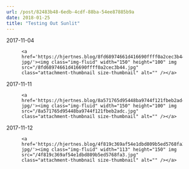 ```yaml
---
url: /post/82483b48-6edb-4cdf-88ba-54ee87885b9a
date: 2018-01-25
title: "Testing Out Sunlit"
---
```


2017-11-04



<div id='gallery-1' class='gallery galleryid-222 gallery-columns-3 gallery-size-thumbnail'>

  <figure class='gallery-item'> 

  

  <div class='gallery-icon landscape'>

    <a href='https://hjertnes.blog/8fd68974661d416690ffff0a2cec3b44-jpg/'><img class="img-fluid" width="150" height="100" img src="/8fd68974661d416690ffff0a2cec3b44.jpg" class="attachment-thumbnail size-thumbnail" alt="" /></a>

  </div></figure>

</div>



2017-11-11



<div id='gallery-2' class='gallery galleryid-222 gallery-columns-3 gallery-size-thumbnail'>

  <figure class='gallery-item'> 

  

  <div class='gallery-icon landscape'>

    <a href='https://hjertnes.blog/8a571765d95448ba9744f121fbeb2adc-jpg/'><img class="img-fluid" width="150" height="100" img src="/8a571765d95448ba9744f121fbeb2adc.jpg" class="attachment-thumbnail size-thumbnail" alt="" /></a>

  </div></figure>

</div>



2017-11-12



<div id='gallery-3' class='gallery galleryid-222 gallery-columns-3 gallery-size-thumbnail'>

  <figure class='gallery-item'> 

  

  <div class='gallery-icon portrait'>

    <a href='https://hjertnes.blog/4f819c369af54e1dbd809b5ed5768fa3-jpg/'><img class="img-fluid" width="113" height="150" img src="/4f819c369af54e1dbd809b5ed5768fa3.jpg" class="attachment-thumbnail size-thumbnail" alt="" /></a>

  </div></figure>

</div>